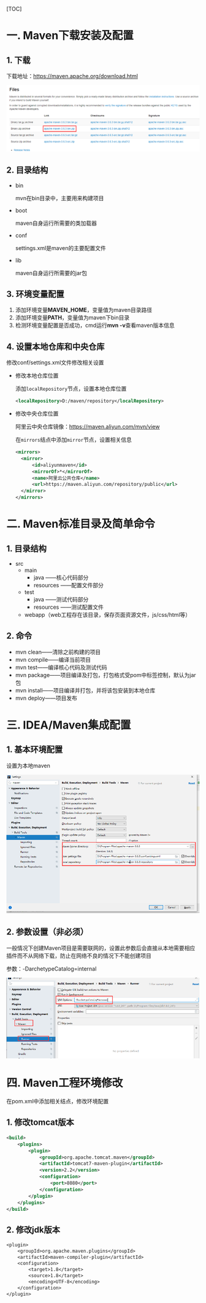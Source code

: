 [TOC]

# 一. Maven下载安装及配置

## 1. 下载

下载地址：https://maven.apache.org/download.html

![clip_image001](.\assets\maven_download.png)



## 2. 目录结构

+ bin

  mvn在bin目录中，主要用来构建项目

+ boot

  maven自身运行所需要的类加载器

+ conf

  settings.xml是maven的主要配置文件

+ lib

  maven自身运行所需要的jar包



## 3. 环境变量配置

1. 添加环境变量**MAVEN_HOME**，变量值为maven目录路径
2. 添加环境变量**PATH**，变量值为maven下bin目录
3. 检测环境变量配置是否成功，cmd运行**mvn -v**查看maven版本信息



## 4. 设置本地仓库和中央仓库

修改conf/settings.xml文件修改相关设置

+ 修改本地仓库位置

  添加`localRepository`节点，设置本地仓库位置

  ```xml
  <localRepository>D:/maven/repository</localRepository>
  ```

  

+ 修改中央仓库位置

  阿里云中央仓库镜像：https://maven.aliyun.com/mvn/view

  在`mirrors`结点中添加`mirror`节点，设置相关信息

  ```xml
  <mirrors>
  	<mirror>
  		<id>aliyunmaven</id>
  		<mirrorOf>*</mirrorOf>
  		<name>阿里云公共仓库</name>
  		<url>https://maven.aliyun.com/repository/public</url>
  	</mirror>
  </mirrors>
  ```



# 二. Maven标准目录及简单命令

## 1. 目录结构

+ src
  + main
    + java	——核心代码部分
    + resources ——配置文件部分
  + test
    + java ——测试代码部分
    + resources ——测试配置文件
  + webapp（web工程存在该目录，保存页面资源文件，js/css/html等）

## 2. 命令

+ mvn clean——清除之前构建的项目
+ mvn compile——编译当前项目
+ mvn test——编译核心代码及测试代码
+ mvn package——项目编译及打包，打包格式受pom中<package>标签控制，默认为jar包
+ mvn install——项目编译并打包，并将该包安装到本地仓库
+ mvn deploy——项目发布

# 三. IDEA/Maven集成配置

## 1. 基本环境配置

设置为本地maven

![基本环境配置](.\assets\maven_environment.png)

## 2. 参数设置（非必须）

一般情况下创建Maven项目是需要联网的，设置此参数后会直接从本地需要相应插件而不从网络下载，防止在网络不良的情况下不能创建项目

参数：-DarchetypeCatalog=internal

![参数设置](.\assets\maven_parameter.png)



# 四. Maven工程环境修改

在pom.xml中添加相关结点，修改环境配置

## 1. 修改tomcat版本

```xml
<build>
    <plugins>
        <plugin>
            <groupId>org.apache.tomcat.maven</groupId>
            <artifactId>tomcat7-maven-plugin</artifactId>
            <version>2.2</version>
            <configuration>
                <port>8080</port>
            </configuration>
        </plugin>
    </plugins>
</build>
```



## 2. 修改jdk版本

```
<plugin>
	<groupId>org.apache.maven.plugins</groupId>
	<artifactId>maven-compiler-plugin</artifactId>
	<configuration>
		<target>1.8</target>
		<source>1.8</target>
		<encoding>UTF-8</encoding>
	</configuration>
</plugin>
```

